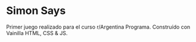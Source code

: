 <h1>Simon Says</h1>

Primer juego realizado para el curso r/Argentina Programa. 
Construído con Vainilla HTML, CSS & JS.

